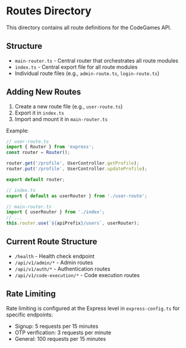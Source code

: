 # Routes Directory

This directory contains all route definitions for the CodeGames API.

## Structure

- `main-router.ts` - Central router that orchestrates all route modules
- `index.ts` - Central export file for all route modules
- Individual route files (e.g., `admin-route.ts`, `login-route.ts`)

## Adding New Routes

1. Create a new route file (e.g., `user-route.ts`)
2. Export it in `index.ts`
3. Import and mount it in `main-router.ts`

Example:

```typescript
// user-route.ts
import { Router } from 'express';
const router = Router();

router.get('/profile', UserController.getProfile);
router.put('/profile', UserController.updateProfile);

export default router;

// index.ts
export { default as userRouter } from './user-route';

// main-router.ts
import { userRouter } from './index';
// ...
this.router.use(`${apiPrefix}/users`, userRouter);
```

## Current Route Structure

- `/health` - Health check endpoint
- `/api/v1/admin/*` - Admin routes
- `/api/v1/auth/*` - Authentication routes
- `/api/v1/code-execution/*` - Code execution routes

## Rate Limiting

Rate limiting is configured at the Express level in `express-config.ts` for specific endpoints:
- Signup: 5 requests per 15 minutes
- OTP verification: 3 requests per minute
- General: 100 requests per 15 minutes